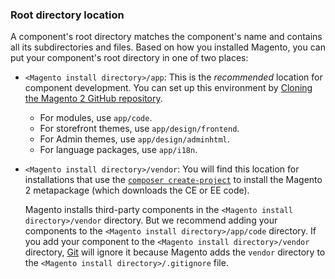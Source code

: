 ### Root directory location

A component's root directory matches the component's name and contains all its subdirectories and files. Based on how you installed Magento, you can put your component's root directory in one of two places:

*  `<Magento install directory>/app`: This is the *recommended* location for component development. You can set up this environment by [Cloning the Magento 2 GitHub repository]({{page.baseurl}}/install-gde/prereq/dev_install.html).

   *  For modules, use `app/code`.
   *  For storefront themes, use `app/design/frontend`.
   *  For Admin themes, use `app/design/adminhtml`.
   *  For language packages, use `app/i18n`.

*  `<Magento install directory>/vendor`: You will find this location for installations that use the [`composer create-project`]({{page.baseurl}}/install-gde/composer.html) to install the Magento 2 metapackage (which downloads the CE or EE code).

   Magento installs third-party components in the `<Magento install directory>/vendor` directory. But we recommend adding your components to the `<Magento install directory>/app/code` directory. If you add your component to the `<Magento install directory>/vendor` directory, [Git](https://git-scm.com/docs) will ignore it because Magento adds the `vendor` directory to the `<Magento install directory>/.gitignore` file.
